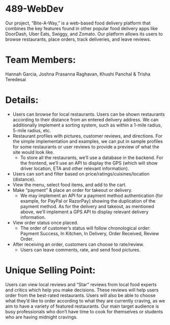 # 489-WebDev
Our project, “Bite-A-Way,” is a web-based food delivery platform that combines the key features found in other popular food delivery apps like DoorDash, Uber Eats, Swiggy, and Zomato. Our platform allows its users to browse restaurants, place orders, track deliveries, and leave reviews.

# Team Members: 
Hannah Garcia, Joshna Prasanna Raghavan, Khushi Panchal & Trisha Teredesai

# Details:
- Users can browse for local restaurants. Users can be shown restaurants according to their distance from an entered delivery address. We can additionally implement a sorting system, such as within a 1-mile radius, 5-mile radius, etc.
- Restaurant profiles with pictures, customer reviews, and directions. For the simple implementation and examples, we can put in sample profiles for some restaurants or user reviews to provide a preview of what the site would look like.
  - To store all the restaurants, we’ll use a database in the backend. For the frontend, we’ll use an API to display the GPS (which will show driver location, ETA and other relevant information).
- Users can sort and filter based on price/ratings/cuisines/location (distance). 
- View the menu, select food items, and add to the cart. 
- Make “payment” & place an order for takeout or delivery.
  - We may implement an API for a payment method authentication (for example, for PayPal or RazorPay) showing the duplication of the payment method. As for the delivery and takeout, as mentioned above, we’ll implement a GPS API to display relevant delivery information.
- View order status once placed.
  - The order of customer’s status will follow chronological order: Payment Success, In Kitchen, In Delivery, Order Received, Review Order.
- After receiving an order, customers can choose to rate/review. 
  - Users can leave comments, rate, and send food pictures.

# Unique Selling Point: 
Users can view local reviews and “Star” reviews from local food experts and critics which help you make decisions. These reviews will help users order from the best-rated restaurants. Users will also be able to choose what they’d like to order according to what they are currently craving, as we aim to have a variety of featured restaurants. Our main target audience is busy professionals who don’t have time to cook for themselves or students who are having midnight cravings.


